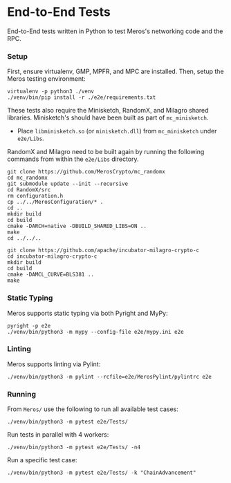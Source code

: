 # End-to-End Tests

End-to-End tests written in Python to test Meros's networking code and the RPC.

### Setup

First, ensure virtualenv, GMP, MPFR, and MPC are installed. Then, setup the Meros testing environment:

```
virtualenv -p python3 ./venv
./venv/bin/pip install -r ./e2e/requirements.txt
```

These tests also require the Minisketch, RandomX, and Milagro shared libraries. Minisketch's should have been built as part of `mc_minisketch`.

- Place `libminisketch.so` (or `minisketch.dll`) from `mc_minisketch` under `e2e/Libs`.

RandomX and Milagro need to be built again by running the following commands from within the `e2e/Libs` directory.

```
git clone https://github.com/MerosCrypto/mc_randomx
cd mc_randomx
git submodule update --init --recursive
cd RandomX/src
rm configuration.h
cp ../../MerosConfiguration/* .
cd ..
mkdir build
cd build
cmake -DARCH=native -DBUILD_SHARED_LIBS=ON ..
make
cd ../../..

git clone https://github.com/apache/incubator-milagro-crypto-c
cd incubator-milagro-crypto-c
mkdir build
cd build
cmake -DAMCL_CURVE=BLS381 ..
make
```

### Static Typing

Meros supports static typing via both Pyright and MyPy:

```
pyright -p e2e
./venv/bin/python3 -m mypy --config-file e2e/mypy.ini e2e
```

### Linting

Meros supports linting via Pylint:

`./venv/bin/python3 -m pylint --rcfile=e2e/MerosPylint/pylintrc e2e`

### Running

From `Meros/` use the following to run all available test cases:

`./venv/bin/python3 -m pytest e2e/Tests/`

Run tests in parallel with 4 workers:

`./venv/bin/python3 -m pytest e2e/Tests/ -n4`

Run a specific test case:

`./venv/bin/python3 -m pytest e2e/Tests/ -k "ChainAdvancement"`
